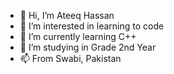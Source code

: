 - 👋 Hi, I’m Ateeq Hassan
- 👀 I’m interested in learning to code
- 🌱 I’m currently learning C++
- 💞️ I’m studying in Grade 2nd Year
- 📫 From Swabi, Pakistan

<!---
Atique528/Atique528 is a ✨ special ✨ repository because its `README.md` (this file) appears on your GitHub profile.
You can click the Preview link to take a look at your changes.
--->
